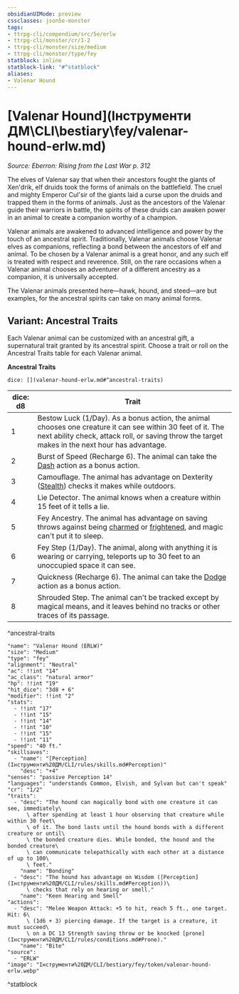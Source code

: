 ```yaml
---
obsidianUIMode: preview
cssclasses: json5e-monster
tags:
- ttrpg-cli/compendium/src/5e/erlw
- ttrpg-cli/monster/cr/1-2
- ttrpg-cli/monster/size/medium
- ttrpg-cli/monster/type/fey
statblock: inline
statblock-link: "#^statblock"
aliases:
- Valenar Hound
---
```

# [Valenar Hound](Інструменти ДМ\CLI\bestiary\fey/valenar-hound-erlw.md)
*Source: Eberron: Rising from the Last War p. 312*  

The elves of Valenar say that when their ancestors fought the giants of Xen'drik, elf druids took the forms of animals on the battlefield. The cruel and mighty Emperor Cul'sir of the giants laid a curse upon the druids and trapped them in the forms of animals. Just as the ancestors of the Valenar guide their warriors in battle, the spirits of these druids can awaken power in an animal to create a companion worthy of a champion.

Valenar animals are awakened to advanced intelligence and power by the touch of an ancestral spirit. Traditionally, Valenar animals choose Valenar elves as companions, reflecting a bond between the ancestors of elf and animal. To be chosen by a Valenar animal is a great honor, and any such elf is treated with respect and reverence. Still, on the rare occasions when a Valenar animal chooses an adventurer of a different ancestry as a companion, it is universally accepted.

The Valenar animals presented here—hawk, hound, and steed—are but examples, for the ancestral spirits can take on many animal forms.

## Variant: Ancestral Traits

Each Valenar animal can be customized with an ancestral gift, a supernatural trait granted by its ancestral spirit. Choose a trait or roll on the Ancestral Traits table for each Valenar animal.

**Ancestral Traits**

`dice: [](valenar-hound-erlw.md#^ancestral-traits)`

| dice: d8 | Trait |
|----------|-------|
| 1 | Bestow Luck (1/Day). As a bonus action, the animal chooses one creature it can see within 30 feet of it. The next ability check, attack roll, or saving throw the target makes in the next hour has advantage. |
| 2 | Burst of Speed (Recharge 6). The animal can take the [Dash](Інструменти%20ДМ/CLI/rules/actions.md#Dash) action as a bonus action. |
| 3 | Camouflage. The animal has advantage on Dexterity ([Stealth](Інструменти%20ДМ/CLI/rules/skills.md#Stealth)) checks it makes while outdoors. |
| 4 | Lie Detector. The animal knows when a creature within 15 feet of it tells a lie. |
| 5 | Fey Ancestry. The animal has advantage on saving throws against being [charmed](Інструменти%20ДМ/CLI/rules/conditions.md#Charmed) or [frightened](Інструменти%20ДМ/CLI/rules/conditions.md#Frightened), and magic can't put it to sleep. |
| 6 | Fey Step (1/Day). The animal, along with anything it is wearing or carrying, teleports up to 30 feet to an unoccupied space it can see. |
| 7 | Quickness (Recharge 6). The animal can take the [Dodge](Інструменти%20ДМ/CLI/rules/actions.md#Dodge) action as a bonus action. |
| 8 | Shrouded Step. The animal can't be tracked except by magical means, and it leaves behind no tracks or other traces of its passage. |
^ancestral-traits

```statblock
"name": "Valenar Hound (ERLW)"
"size": "Medium"
"type": "fey"
"alignment": "Neutral"
"ac": !!int "14"
"ac_class": "natural armor"
"hp": !!int "19"
"hit_dice": "3d8 + 6"
"modifier": !!int "2"
"stats":
  - !!int "17"
  - !!int "15"
  - !!int "14"
  - !!int "10"
  - !!int "15"
  - !!int "11"
"speed": "40 ft."
"skillsaves":
  - "name": "[Perception](Інструменти%20ДМ/CLI/rules/skills.md#Perception)"
    "desc": "+4"
"senses": "passive Perception 14"
"languages": "understands Common, Elvish, and Sylvan but can't speak"
"cr": "1/2"
"traits":
  - "desc": "The hound can magically bond with one creature it can see, immediately\
      \ after spending at least 1 hour observing that creature while within 30 feet\
      \ of it. The bond lasts until the hound bonds with a different creature or until\
      \ the bonded creature dies. While bonded, the hound and the bonded creature\
      \ can communicate telepathically with each other at a distance of up to 100\
      \ feet."
    "name": "Bonding"
  - "desc": "The hound has advantage on Wisdom ([Perception](Інструменти%20ДМ/CLI/rules/skills.md#Perception))\
      \ checks that rely on hearing or smell."
    "name": "Keen Hearing and Smell"
"actions":
  - "desc": "Melee Weapon Attack: +5 to hit, reach 5 ft., one target. Hit: 6\
      \ (1d6 + 3) piercing damage. If the target is a creature, it must succeed\
      \ on a DC 13 Strength saving throw or be knocked [prone](Інструменти%20ДМ/CLI/rules/conditions.md#Prone)."
    "name": "Bite"
"source":
  - "ERLW"
"image": "Інструменти%20ДМ/CLI/bestiary/fey/token/valenar-hound-erlw.webp"
```
^statblock